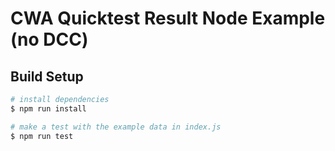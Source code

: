 # CWA Quicktest Result Node Example (no DCC)

## Build Setup

``` bash
# install dependencies
$ npm run install

# make a test with the example data in index.js
$ npm run test
```
